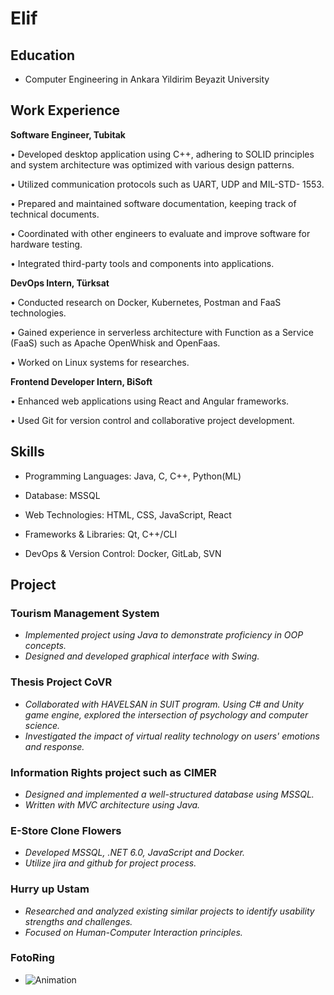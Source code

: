 # Elif

## Education

- Computer Engineering in Ankara Yildirim Beyazit University

## Work Experience

**Software Engineer, Tubitak**
  
• Developed desktop application using C++, adhering to SOLID principles and system architecture was optimized with various design patterns.

• Utilized communication protocols such as UART, UDP and MIL-STD- 1553.

• Prepared and maintained software documentation, keeping track of technical documents.

• Coordinated with other engineers to evaluate and improve software for hardware testing.

• Integrated third-party tools and components into applications.


**DevOps Intern, Türksat**

• Conducted research on Docker, Kubernetes, Postman and FaaS technologies.

• Gained experience in serverless architecture with Function as a Service (FaaS) such as Apache OpenWhisk and OpenFaas.

• Worked on Linux systems for researches.


**Frontend Developer Intern, BiSoft**
  
• Enhanced web applications using React and Angular frameworks.

• Used Git for version control and collaborative project development.


## Skills

- Programming Languages: Java, C, C++, Python(ML)
  
- Database: MSSQL
  
- Web Technologies: HTML, CSS, JavaScript, React
  
- Frameworks & Libraries: Qt, C++/CLI
  
- DevOps & Version Control: Docker, GitLab, SVN
  

## Project

### Tourism Management System
- _Implemented project using Java to demonstrate proficiency in OOP concepts._
- _Designed and developed graphical interface with Swing._

### Thesis Project CoVR
- _Collaborated with HAVELSAN in SUIT program. Using C# and Unity game engine, explored the intersection of psychology and computer science._
- _Investigated the impact of virtual reality technology on users' emotions and response._

### Information Rights project such as CIMER
- _Designed and implemented a well-structured database using MSSQL._
- _Written with MVC architecture using Java._

### E-Store Clone Flowers
- _Developed MSSQL, .NET 6.0, JavaScript and Docker._
- _Utilize jira and github for project process._

### Hurry up Ustam
- _Researched and analyzed existing similar projects to identify usability strengths and challenges._
- _Focused on Human-Computer Interaction principles._

### FotoRing
- ![Animation](https://github.com/elifsz/FotoRing/blob/d8d6d49102aec6ee3d92b17df8f5b36ef0cedcd2/assets/FotoRing.gif)



